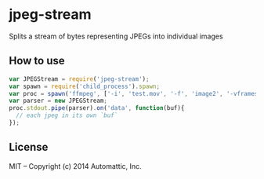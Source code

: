 
# jpeg-stream

Splits a stream of bytes representing JPEGs into individual images

## How to use

```js
var JPEGStream = require('jpeg-stream');
var spawn = require('child_process').spawn;
var proc = spawn('ffmpeg', ['-i', 'test.mov', '-f', 'image2', '-vframes', '5', '-']);
var parser = new JPEGStream;
proc.stdout.pipe(parser).on('data', function(buf){
  // each jpeg in its own `buf`
});
```

## License

MIT – Copyright (c) 2014 Automattic, Inc.
